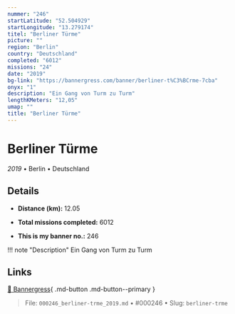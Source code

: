 ```yaml
---
nummer: "246"
startLatitude: "52.504929"
startLongitude: "13.279174"
titel: "Berliner Türme"
picture: ""
region: "Berlin"
country: "Deutschland"
completed: "6012"
missions: "24"
date: "2019"
bg-link: "https://bannergress.com/banner/berliner-t%C3%BCrme-7cba"
onyx: "1"
description: "Ein Gang von Turm zu Turm"
lengthKMeters: "12,05"
umap: ""
title: "Berliner Türme"
---
```

# Berliner Türme

*2019* • Berlin • Deutschland



## Details
- **Distance (km):** 12.05

- **Total missions completed:** 6012
- **This is my banner no.:** 246


!!! note "Description"
    Ein Gang von Turm zu Turm



## Links
[🔗 Bannergress](https://bannergress.com/banner/berliner-t%C3%BCrme-7cba){ .md-button .md-button--primary }



> File: `000246_berliner-trme_2019.md` • #000246 • Slug: `berliner-trme`
